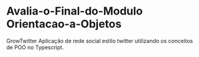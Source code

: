 # Avalia-o-Final-do-Modulo Orientacao-a-Objetos

GrowTwitter Aplicação de rede social estilo twitter utilizando os conceitos de POO no Typescript.
